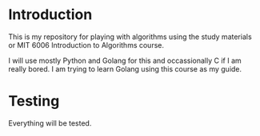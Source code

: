 # Introduction
This is my repository for playing with algorithms using the study materials or MIT 6006 Introduction to Algorithms course.

I will use mostly Python and Golang for this and occassionally C if I am really bored.
I am trying to learn Golang using this course as my guide.
# Testing
Everything will be tested.

